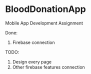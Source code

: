 # BloodDonationApp
Mobile App Development Assignment

Done:
1) Firebase connection


TODO:
1) Design every page
2) Other firebase features connection
